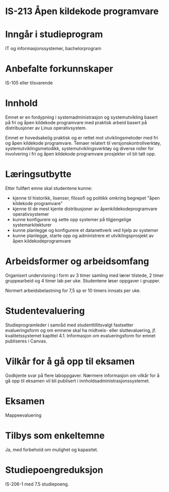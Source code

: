 # IS-213 Åpen kildekode programvare
# Inngår i studieprogram
IT og informasjonssystemer, bachelorprogram
# Anbefalte forkunnskaper
IS-105 eller tilsvarende
# Innhold

Emnet er en fordypning i systemadministrasjon og systemutvikling basert på fri og åpen kildekode programvare med praktisk arbeid basert på distribusjoner av Linux operativsystem.

Emnet er hovedsakelig praktisk og er rettet mot utviklingsmetoder med fri og åpen kildekode programvare. Temaer relatert til versjonskontrollverktøy, systemutviklingsmetodikk, systemutviklingsverktøy og diverse roller for involvering i fri og åpen kildekode programvare prosjekter vil bli tatt opp.

# Læringsutbytte
Etter fullført emne skal studentene kunne:
* kjenne til historikk, lisenser, filosofi og politikk omkring begrepet "åpen kildekode programvare"
* kjenne til de mest kjente distribusjoner av åpenkildekodeprogramvare operativsystemer
* kunne konfigurere og sette opp systemer på tilgjengelige systemarkitekturer
* kunne planlegge og konfigurere et datanettverk ved hjelp av systemer
* kunne planlegge, starte opp og administrere et utviklingsprosjekt av åpen kildekodeprogramvare
# Arbeidsformer og arbeidsomfang
Organisert undervisning i form av 3 timer samling med lærer tilstede, 2 timer gruppearbeid og 4 timer lab per uke. Studentene løser oppgaver i grupper.

Normert arbeidsbelastning for 7,5 sp er 10 timers innsats per uke.

# Studentevaluering
Studieprogramleder i samråd med studenttillitsvalgt fastsetter evalueringsform og om emnene skal ha midtveis- eller sluttevaluering, jf. kvalitetssystemet kapittel 4.1. Informasjon om evalueringsform for emnet publiseres i Canvas.
# Vilkår for å gå opp til eksamen
Godkjente svar på flere laboppgaver. Nærmere informasjon om vilkår for å gå opp til eksamen vil bli publisert i innholdsadministrasjonssystemet.
# Eksamen
Mappeevaluering
# Tilbys som enkeltemne
Ja, med forbehold om mulighet og kapasitet.
# Studiepoengreduksjon
IS-206-1 med 7.5 studiepoeng.
